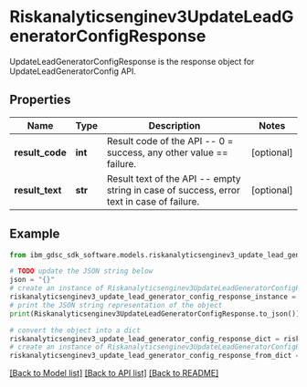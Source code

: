 # Riskanalyticsenginev3UpdateLeadGeneratorConfigResponse

UpdateLeadGeneratorConfigResponse is the response object for UpdateLeadGeneratorConfig API.

## Properties

Name | Type | Description | Notes
------------ | ------------- | ------------- | -------------
**result_code** | **int** | Result code of the API -- 0 &#x3D; success, any other value &#x3D;&#x3D; failure. | [optional] 
**result_text** | **str** | Result text of the API -- empty string in case of success, error text in case of failure. | [optional] 

## Example

```python
from ibm_gdsc_sdk_software.models.riskanalyticsenginev3_update_lead_generator_config_response import Riskanalyticsenginev3UpdateLeadGeneratorConfigResponse

# TODO update the JSON string below
json = "{}"
# create an instance of Riskanalyticsenginev3UpdateLeadGeneratorConfigResponse from a JSON string
riskanalyticsenginev3_update_lead_generator_config_response_instance = Riskanalyticsenginev3UpdateLeadGeneratorConfigResponse.from_json(json)
# print the JSON string representation of the object
print(Riskanalyticsenginev3UpdateLeadGeneratorConfigResponse.to_json())

# convert the object into a dict
riskanalyticsenginev3_update_lead_generator_config_response_dict = riskanalyticsenginev3_update_lead_generator_config_response_instance.to_dict()
# create an instance of Riskanalyticsenginev3UpdateLeadGeneratorConfigResponse from a dict
riskanalyticsenginev3_update_lead_generator_config_response_from_dict = Riskanalyticsenginev3UpdateLeadGeneratorConfigResponse.from_dict(riskanalyticsenginev3_update_lead_generator_config_response_dict)
```
[[Back to Model list]](../README.md#documentation-for-models) [[Back to API list]](../README.md#documentation-for-api-endpoints) [[Back to README]](../README.md)


